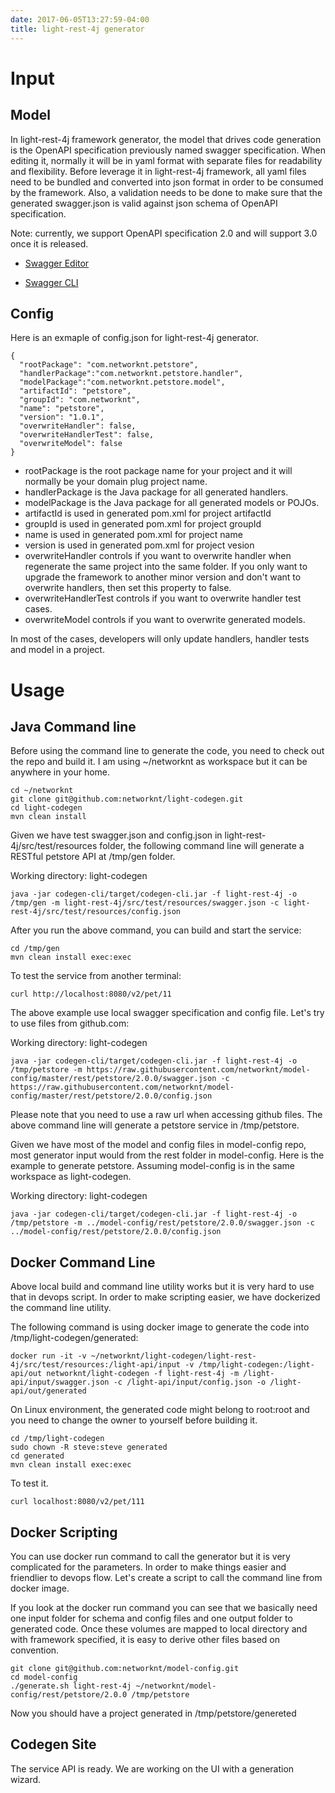 ```yaml
---
date: 2017-06-05T13:27:59-04:00
title: light-rest-4j generator
---
```


# Input

## Model

In light-rest-4j framework generator, the model that drives code generation is the OpenAPI 
specification previously named swagger specification. When editing it, normally it will
be in yaml format with separate files for readability and flexibility. Before leverage it
in light-rest-4j framework, all yaml files need to be bundled and converted into json format
in order to be consumed by the framework. Also, a validation needs to be done to make sure
that the generated swagger.json is valid against json schema of OpenAPI specification. 
 
Note: currently, we support OpenAPI specification 2.0 and will support 3.0 once it is released.


- [Swagger Editor](https://networknt.github.io/light-4j/tools/swagger-editor/)

- [Swagger CLI](https://networknt.github.io/light-4j/tools/swagger-cli/)


## Config

Here is an exmaple of config.json for light-rest-4j generator.

```
{
  "rootPackage": "com.networknt.petstore",
  "handlerPackage":"com.networknt.petstore.handler",
  "modelPackage":"com.networknt.petstore.model",
  "artifactId": "petstore",
  "groupId": "com.networknt",
  "name": "petstore",
  "version": "1.0.1",
  "overwriteHandler": false,
  "overwriteHandlerTest": false,
  "overwriteModel": false
}
```

- rootPackage is the root package name for your project and it will normally be your domain plug project name.
- handlerPackage is the Java package for all generated handlers. 
- modelPackage is the Java package for all generated models or POJOs.
- artifactId is used in generated pom.xml for project artifactId
- groupId is used in generated pom.xml for project groupId
- name is used in generated pom.xml for project name
- version is used in generated pom.xml for project vesion
- overwriteHandler controls if you want to overwrite handler when regenerate the same project into the same folder. If you only want to upgrade the framework to another minor version and don't want to overwrite handlers, then set this property to false. 
- overwriteHandlerTest controls if you want to overwrite handler test cases.
- overwriteModel controls if you want to overwrite generated models.

In most of the cases, developers will only update handlers, handler tests and model in a project. 


# Usage

## Java Command line

Before using the command line to generate the code, you need to check out the repo and build it.
I am using ~/networknt as workspace but it can be anywhere in your home.  

```
cd ~/networknt
git clone git@github.com:networknt/light-codegen.git
cd light-codegen
mvn clean install
```

Given we have test swagger.json and config.json in light-rest-4j/src/test/resources folder,
the following command line will generate a RESTful petstore API at /tmp/gen folder. 

Working directory: light-codegen
```
java -jar codegen-cli/target/codegen-cli.jar -f light-rest-4j -o /tmp/gen -m light-rest-4j/src/test/resources/swagger.json -c light-rest-4j/src/test/resources/config.json
```
 
After you run the above command, you can build and start the service:
```
cd /tmp/gen
mvn clean install exec:exec
```

To test the service from another terminal:
```
curl http://localhost:8080/v2/pet/11
```

The above example use local swagger specification and config file. Let's try to use files from
github.com:

Working directory: light-codegen
```
java -jar codegen-cli/target/codegen-cli.jar -f light-rest-4j -o /tmp/petstore -m https://raw.githubusercontent.com/networknt/model-config/master/rest/petstore/2.0.0/swagger.json -c https://raw.githubusercontent.com/networknt/model-config/master/rest/petstore/2.0.0/config.json
```

Please note that you need to use a raw url when accessing github files. The above command line will
generate a petstore service in /tmp/petstore.

Given we have most of the model and config files in model-config repo, most generator input would
from the rest folder in model-config. Here is the example to generate petstore. Assuming model-config
is in the same workspace as light-codegen.

Working directory: light-codegen

```
java -jar codegen-cli/target/codegen-cli.jar -f light-rest-4j -o /tmp/petstore -m ../model-config/rest/petstore/2.0.0/swagger.json -c ../model-config/rest/petstore/2.0.0/config.json

```

## Docker Command Line

Above local build and command line utility works but it is very hard to use that in devops script. 
In order to make scripting easier, we have dockerized the command line utility. 


The following command is using docker image to generate the code into /tmp/light-codegen/generated:
```
docker run -it -v ~/networknt/light-codegen/light-rest-4j/src/test/resources:/light-api/input -v /tmp/light-codegen:/light-api/out networknt/light-codegen -f light-rest-4j -m /light-api/input/swagger.json -c /light-api/input/config.json -o /light-api/out/generated
```
On Linux environment, the generated code might belong to root:root and you need to change the
owner to yourself before building it.

```
cd /tmp/light-codegen
sudo chown -R steve:steve generated
cd generated
mvn clean install exec:exec
```
To test it.
```
curl localhost:8080/v2/pet/111
```

## Docker Scripting

You can use docker run command to call the generator but it is very complicated for the parameters.
In order to make things easier and friendlier to devops flow. Let's create a script to call the
command line from docker image.

If you look at the docker run command you can see that we basically need one input folder for 
schema and config files and one output folder to generated code. Once these volumes are mapped to 
local directory and with framework specified, it is easy to derive other files based on
convention. 


```
git clone git@github.com:networknt/model-config.git
cd model-config
./generate.sh light-rest-4j ~/networknt/model-config/rest/petstore/2.0.0 /tmp/petstore
```
Now you should have a project generated in /tmp/petstore/genereted

## Codegen Site

The service API is ready. We are working on the UI with a generation wizard.
 

